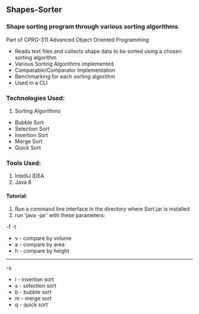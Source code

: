 ## Shapes-Sorter

### Shape sorting program through various sorting algorithms
Part of CPRG-311 Advanced Object Oriented Programming

- Reads text files and collects shape data to be sorted using a chosen sorting algorithm
- Various Sorting Algorithms implemented
- Comparable/Comparator Implementation
- Benchmarking for each sorting algorithm
- Used in a CLI


### Technologies Used:
1. Sorting Algorithms
 * Bubble Sort
 * Selection Sort
 * Insertion Sort
 * Merge Sort
 * Quick Sort


### Tools Used: 
1. IntelliJ IDEA
2. Java 8

#### Tutorial:

1. Run a command line interface in the directory where Sort.jar is installed
2. run 'java -jar' with these parameters:

-f<filename>
-t<compare type>
* v - compare by volume
* a - compare by area
* h - compare by height
--- 
-s<sorting algorithm>
* i - insertion sort
* s - selection sort
* b - bubble sort
* m - merge sort
* q - quick sort

	

